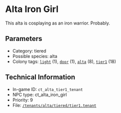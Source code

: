 # Alta Iron Girl

This alta is cosplaying as an iron warrior. Probably.

## Parameters

- Category: tiered
- Possible species: alta
- Colony tags: [`light`](https://ceterai.github.io/MyEnternia/Wiki/Tags/Light) (1), [`door`](https://ceterai.github.io/MyEnternia/Wiki/Tags/Door) (1), [`alta`](https://ceterai.github.io/MyEnternia/Wiki/Tags/Alta) (8), [`tier1`](https://ceterai.github.io/MyEnternia/Wiki/Tags/Tier1) (18)

## Technical Information

- In-game ID: `ct_alta_tier1_tenant`
- NPC type: ct_alta_iron_girl
- Priority: 9
- File: [`/tenants/alta/tiered/tier1.tenant`](https://github.com/Ceterai/Enternia/blob/main/tenants/alta/tiered/tier1.tenant)
